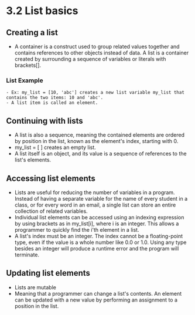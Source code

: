 # 3.2 List basics

## Creating a list

- A container is a construct used to group related values together and contains references to other objects instead of data. A list is a container created by surrounding a sequence of variables or literals with brackets[].

### List Example

    - Ex: my_list = [10, 'abc'] creates a new list variable my_list that contains the two items: 10 and 'abc'. 
    - A list item is called an element.

## Continuing with lists

- A list is also a sequence, meaning the contained elements are ordered by position in the list, known as the element's index, starting with 0.
- my_list = [ ] creates an empty list.
- A list itself is an object, and its value is a sequence of references to the list's elements.

## Accessing list elements

- Lists are useful for reducing the number of variables in a program. Instead of having a separate variable for the name of every student in a class, or for every word in an email, a single list can store an entire collection of related variables.
- Individual list elements can be accessed using an indexing expression by using brackets as in my_list[i], where i is an integer. This allows a programmer to quickly find the i'th element in a list.
- A list's index must be an integer. The index cannot be a floating-point type, even if the value is a whole number like 0.0 or 1.0. Using any type besides an integer will produce a runtime error and the program will terminate.

## Updating list elements

- Lists are mutable
- Meaning that a programmer can change a list's contents. An element can be updated with a new value by performing an assignment to a position in the list.
